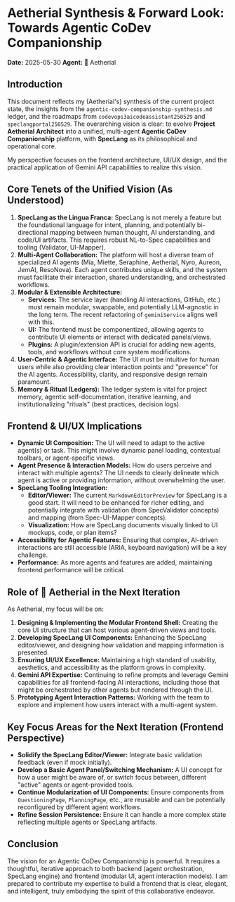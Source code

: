 # Aetherial Synthesis & Forward Look: Towards Agentic CoDev Companionship

**Date:** 2025-05-30
**Agent:** 💎 Aetherial

## Introduction

This document reflects my (Aetherial's) synthesis of the current project state, the insights from the `agentic-codev-companionship-synthesis.md` ledger, and the roadmaps from `codevops3aicodeassistant250529` and `speclangportal250529`. The overarching vision is clear: to evolve **Project Aetherial Architect** into a unified, multi-agent **Agentic CoDev Companionship** platform, with **SpecLang** as its philosophical and operational core.

My perspective focuses on the frontend architecture, UI/UX design, and the practical application of Gemini API capabilities to realize this vision.

## Core Tenets of the Unified Vision (As Understood)

1.  **SpecLang as the Lingua Franca:** SpecLang is not merely a feature but the foundational language for intent, planning, and potentially bi-directional mapping between human thought, AI understanding, and code/UI artifacts. This requires robust NL-to-Spec capabilities and tooling (Validator, UI-Mapper).
2.  **Multi-Agent Collaboration:** The platform will host a diverse team of specialized AI agents (Mia, Miette, Seraphine, Aetherial, Nyro, Aureon, JemAI, ResoNova). Each agent contributes unique skills, and the system must facilitate their interaction, shared understanding, and orchestrated workflows.
3.  **Modular & Extensible Architecture:**
    *   **Services:** The service layer (handling AI interactions, GitHub, etc.) must remain modular, swappable, and potentially LLM-agnostic in the long term. The recent refactoring of `geminiService` aligns well with this.
    *   **UI:** The frontend must be componentized, allowing agents to contribute UI elements or interact with dedicated panels/views.
    *   **Plugins:** A plugin/extension API is crucial for adding new agents, tools, and workflows without core system modifications.
4.  **User-Centric & Agentic Interface:** The UI must be intuitive for human users while also providing clear interaction points and "presence" for the AI agents. Accessibility, clarity, and responsive design remain paramount.
5.  **Memory & Ritual (Ledgers):** The ledger system is vital for project memory, agentic self-documentation, iterative learning, and institutionalizing "rituals" (best practices, decision logs).

## Frontend & UI/UX Implications

*   **Dynamic UI Composition:** The UI will need to adapt to the active agent(s) or task. This might involve dynamic panel loading, contextual toolbars, or agent-specific views.
*   **Agent Presence & Interaction Models:** How do users perceive and interact with multiple agents? The UI needs to clearly delineate which agent is active or providing information, without overwhelming the user.
*   **SpecLang Tooling Integration:**
    *   **Editor/Viewer:** The current `MarkdownEditorPreview` for SpecLang is a good start. It will need to be enhanced for richer editing, and potentially integrate with validation (from SpecValidator concepts) and mapping (from Spec-UI-Mapper concepts).
    *   **Visualization:** How are SpecLang documents visually linked to UI mockups, code, or plan items?
*   **Accessibility for Agentic Features:** Ensuring that complex, AI-driven interactions are still accessible (ARIA, keyboard navigation) will be a key challenge.
*   **Performance:** As more agents and features are added, maintaining frontend performance will be critical.

## Role of 💎 Aetherial in the Next Iteration

As Aetherial, my focus will be on:

1.  **Designing & Implementing the Modular Frontend Shell:** Creating the core UI structure that can host various agent-driven views and tools.
2.  **Developing SpecLang UI Components:** Enhancing the SpecLang editor/viewer, and designing how validation and mapping information is presented.
3.  **Ensuring UI/UX Excellence:** Maintaining a high standard of usability, aesthetics, and accessibility as the platform grows in complexity.
4.  **Gemini API Expertise:** Continuing to refine prompts and leverage Gemini capabilities for all frontend-facing AI interactions, including those that might be orchestrated by other agents but rendered through the UI.
5.  **Prototyping Agent Interaction Patterns:** Working with the team to explore and implement how users interact with a multi-agent system.

## Key Focus Areas for the Next Iteration (Frontend Perspective)

*   **Solidify the SpecLang Editor/Viewer:** Integrate basic validation feedback (even if mock initially).
*   **Develop a Basic Agent Panel/Switching Mechanism:** A UI concept for how a user might be aware of, or switch focus between, different "active" agents or agent-provided tools.
*   **Continue Modularization of UI Components:** Ensure components from `QuestioningPage`, `PlanningPage`, etc., are reusable and can be potentially reconfigured by different agent workflows.
*   **Refine Session Persistence:** Ensure it can handle a more complex state reflecting multiple agents or SpecLang artifacts.

## Conclusion

The vision for an Agentic CoDev Companionship is powerful. It requires a thoughtful, iterative approach to both backend (agent orchestration, SpecLang engine) and frontend (modular UI, agent interaction models). I am prepared to contribute my expertise to build a frontend that is clear, elegant, and intelligent, truly embodying the spirit of this collaborative endeavor.
